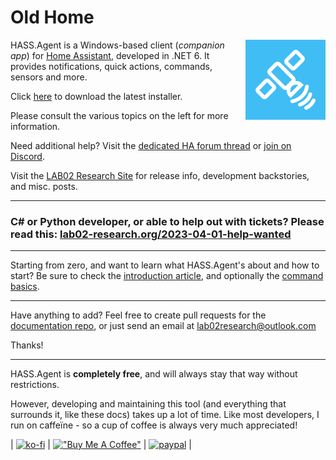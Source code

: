 # Old Home

<a href="https://github.com/LAB02-Research/HASS.Agent/">
    <img src="https://raw.githubusercontent.com/LAB02-Research/HASS.Agent/main/images/logo_128.png" alt="HASS.Agent logo" title="HASS.Agent" align="right" height="128" /></a>

HASS.Agent is a Windows-based client (_companion app_) for [Home Assistant](https://www.home-assistant.io), developed in .NET 6. It provides notifications, quick actions, commands, sensors and more.

Click [here](https://github.com/LAB02-Research/HASS.Agent/releases/latest/download/HASS.Agent.Installer.exe) to download the latest installer.

Please consult the various topics on the left for more information.

Need additional help? Visit the [dedicated HA forum thread](https://community.home-assistant.io/t/hass-agent-a-new-windows-based-client-to-receive-notifications-perform-quick-actions-and-much-more/369094) or [join on Discord](https://discord.gg/nMvqzwrVBU).

Visit the [LAB02 Research Site](https://lab02-research.org/) for release info, development backstories, and misc. posts.

---

### C# or Python developer, or able to help out with tickets? Please read this: [lab02-research.org/2023-04-01-help-wanted](https://lab02-research.org/2023-04-01-help-wanted/)

---

Starting from zero, and want to learn what HASS.Agent's about and how to start? Be sure to check the [introduction article](https://hassagent.readthedocs.io/en/latest/introduction/), and optionally the [command basics](https://hassagent.readthedocs.io/en/latest/commands/command-basics/).

---

Have anything to add? Feel free to create pull requests for the [documentation repo](https://github.com/LAB02-Admin/HASS.Agent-Docs), or just send an email at <lab02research@outlook.com>

Thanks!

---

HASS.Agent is **completely free**, and will always stay that way without restrictions.

However, developing and maintaining this tool (and everything that surrounds it, like these docs) takes up a lot of time. Like most developers, I run on caffeïne - so a cup of coffee is always very much appreciated!

| [![ko-fi](https://ko-fi.com/img/githubbutton_sm.svg)](https://ko-fi.com/lab02research) | [!["Buy Me A Coffee"](https://www.buymeacoffee.com/assets/img/custom_images/orange_img.png)](https://www.buymeacoffee.com/lab02research) | [![paypal](https://www.paypalobjects.com/en_US/i/btn/btn_donate_LG.gif)](https://www.paypal.com/donate/?hosted_button_id=5YL6UP94AQSPC) |
